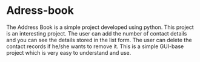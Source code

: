 # Adress-book
The Address Book is a simple project developed using python. This project is an interesting project. The user can add the number of contact details and you can see the details stored in the list form. The user can delete the contact records if he/she wants to remove it. This is a simple GUI-base project which is very easy to understand and use. 
